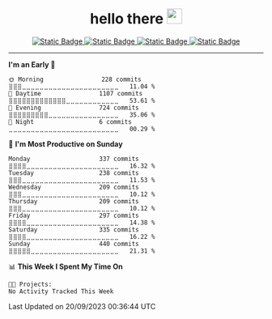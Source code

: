 

<div align="center">
 <h1>
  hello there <img src="https://media.giphy.com/media/hvRJCLFzcasrR4ia7z/giphy.gif" width="30px"/>
 </h1>

 <a href="https://www.youtube.com/@pazurkota/">
  <img alt="Static Badge" src="https://img.shields.io/badge/youtube-red?style=for-the-badge&logo=youtube">
 </a>

 <a href="https://discord.gg/yU5ej6x9ns">
  <img alt="Static Badge" src="https://img.shields.io/badge/discord-%237289da?style=for-the-badge&logo=discord">
 </a>

 <a href="https://mastodon.social/@pazurk0ta">
  <img alt="Static Badge" src="https://img.shields.io/badge/mastodon-%2317063B?style=for-the-badge&logo=mastodon">
 </a>

  <a href="https://twitter.com/@pazurk0ta">
  <img alt="Static Badge" src="https://img.shields.io/badge/twitter_(X)-%23657786?style=for-the-badge&logo=twitter">
 </a>
</div>

---

<!--START_SECTION:waka-->
**I'm an Early 🐤** 

```text
🌞 Morning                228 commits         ⣿⣿⣿⣀⣀⣀⣀⣀⣀⣀⣀⣀⣀⣀⣀⣀⣀⣀⣀⣀⣀⣀⣀⣀⣀   11.04 % 
🌆 Daytime                1107 commits        ⣿⣿⣿⣿⣿⣿⣿⣿⣿⣿⣿⣿⣿⣀⣀⣀⣀⣀⣀⣀⣀⣀⣀⣀⣀   53.61 % 
🌃 Evening                724 commits         ⣿⣿⣿⣿⣿⣿⣿⣿⣿⣀⣀⣀⣀⣀⣀⣀⣀⣀⣀⣀⣀⣀⣀⣀⣀   35.06 % 
🌙 Night                  6 commits           ⣀⣀⣀⣀⣀⣀⣀⣀⣀⣀⣀⣀⣀⣀⣀⣀⣀⣀⣀⣀⣀⣀⣀⣀⣀   00.29 % 
```
📅 **I'm Most Productive on Sunday** 

```text
Monday                   337 commits         ⣿⣿⣿⣿⣀⣀⣀⣀⣀⣀⣀⣀⣀⣀⣀⣀⣀⣀⣀⣀⣀⣀⣀⣀⣀   16.32 % 
Tuesday                  238 commits         ⣿⣿⣿⣀⣀⣀⣀⣀⣀⣀⣀⣀⣀⣀⣀⣀⣀⣀⣀⣀⣀⣀⣀⣀⣀   11.53 % 
Wednesday                209 commits         ⣿⣿⣿⣀⣀⣀⣀⣀⣀⣀⣀⣀⣀⣀⣀⣀⣀⣀⣀⣀⣀⣀⣀⣀⣀   10.12 % 
Thursday                 209 commits         ⣿⣿⣿⣀⣀⣀⣀⣀⣀⣀⣀⣀⣀⣀⣀⣀⣀⣀⣀⣀⣀⣀⣀⣀⣀   10.12 % 
Friday                   297 commits         ⣿⣿⣿⣿⣀⣀⣀⣀⣀⣀⣀⣀⣀⣀⣀⣀⣀⣀⣀⣀⣀⣀⣀⣀⣀   14.38 % 
Saturday                 335 commits         ⣿⣿⣿⣿⣀⣀⣀⣀⣀⣀⣀⣀⣀⣀⣀⣀⣀⣀⣀⣀⣀⣀⣀⣀⣀   16.22 % 
Sunday                   440 commits         ⣿⣿⣿⣿⣿⣀⣀⣀⣀⣀⣀⣀⣀⣀⣀⣀⣀⣀⣀⣀⣀⣀⣀⣀⣀   21.31 % 
```


📊 **This Week I Spent My Time On** 

```text
🐱‍💻 Projects: 
No Activity Tracked This Week
```


 Last Updated on 20/09/2023 00:36:44 UTC
<!--END_SECTION:waka-->
